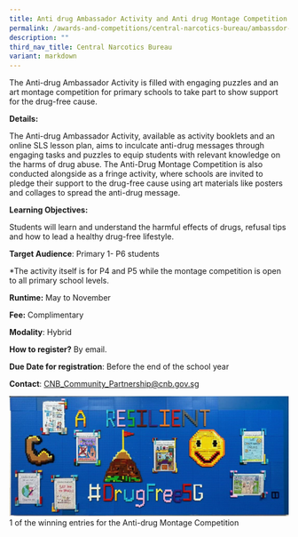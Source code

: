 ```yaml
---
title: Anti drug Ambassador Activity and Anti drug Montage Competition
permalink: /awards-and-competitions/central-narcotics-bureau/ambassdor-activity-montage-com/
description: ""
third_nav_title: Central Narcotics Bureau
variant: markdown
---
```

The Anti-drug Ambassador Activity is filled with engaging puzzles and an art montage competition for primary schools to take part to show support for the drug-free cause.

**Details:**

The Anti-drug Ambassador Activity, available as activity booklets and an online SLS lesson plan, aims to inculcate anti-drug messages through engaging tasks and puzzles to equip students with relevant knowledge on the harms of drug abuse. The Anti-Drug Montage Competition is also conducted alongside as a fringe activity, where schools are invited to pledge their support to the drug-free cause using art materials like posters and collages to spread the anti-drug message.

**Learning Objectives:**

Students will learn and understand the harmful effects of drugs, refusal tips and how to lead a healthy drug-free lifestyle.

**Target Audience**: Primary 1- P6 students

*The activity itself is for P4 and P5 while the montage competition is open to all primary school levels.

**Runtime:** May to November

**Fee:** Complimentary

**Modality**: Hybrid

**How to register?** By email.

**Due Date for registration**: Before the end of the school year

**Contact**: CNB_Community_Partnership@cnb.gov.sg

![](/images/montage.png)
1 of the winning entries for the Anti-drug Montage Competition